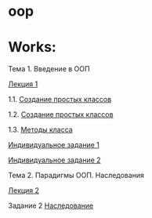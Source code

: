 # oop

# Works:

Тема 1. Введение в ООП

[Лекция 1](lections.ipynb)

1.1. [Создание простых классов](пр1.ipynb)

1.2. [Создание простых классов](lab1_2.ipynb)

1.3. [Методы класса](practice1_3.ipynb)

[Индивидуальное задание 1](indivzad1.ipynb)

[Индивидуальное задание 2](individual2.ipynb)

Тема 2. Парадигмы ООП. Наследования

[Лекция 2](lection2.ipynb)

Задание 2 [Наследование](practice_2.ipynb)

